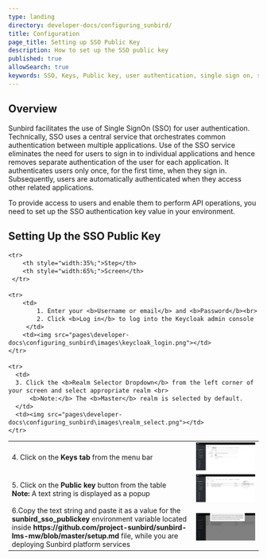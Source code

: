 ```yaml
---
type: landing
directory: developer-docs/configuring_sunbird/
title: Configuration
page_title: Setting up SSO Public Key 
description: How to set up the SSO public key
published: true
allowSearch: true
keywords: SSO, Keys, Public key, user authentication, single sign on, single signon, singlesignon, sign in
---
```

## Overview

Sunbird facilitates the use of Single SignOn (SSO) for user authentication. Technically, SSO uses a central service that orchestrates common authentication between multiple applications. Use of the SSO service eliminates the need for users to sign in to individual applications and hence removes separate authentication of the user for each application. It authenticates users only once, for the first time, when they sign in. Subsequently, users are automatically authenticated when they access other related applications. 

To provide access to users and enable them to perform API operations, you need to set up the SSO authentication key value in your environment.

## Setting Up the SSO Public Key

<table>

	<tr>
		<th style="width:35%;">Step</th>
		<th style="width:65%;">Screen</th>
	 </tr>
  
	<tr>
		<td>
			1. Enter your <b>Username or email</b> and <b>Password</b><br>
			2. Click <b>Log in</b> to log into the Keycloak admin console
		 </td>
		<td><img src="pages\developer-docs\configuring_sunbird\images\keycloak_login.png"></td>
	</tr>
  
	<tr>
	  <td> 
	  3. Click the <b>Realm Selector Dropdown</b> from the left corner of your screen and select appropriate realm <br>
		  <b>Note:</b> The <b>Master</b> realm is selected by default.
	  </td>
	  <td><img src="pages\developer-docs\configuring_sunbird\images\realm_select.png"></td>
	</tr>
	
  <tr>
  <td> 
  4. Click on the <b>Keys tab</b> from the menu bar
  </td>
  <td><img src="pages\developer-docs\configuring_sunbird\images\select_key_tab.png"></td>
  </tr>
  
  <tr>
  <td> 
  5. Click on the <b>Public key</b> button from the table<br>
  <b>Note:</b> A text string is displayed as a popup 
  </td>
  <td>
  <img src="pages\developer-docs\configuring_sunbird\images\public_key_btn.png">
  </td>
  </tr>
  
  <tr>
  <td> 
	  6.Copy the text string and paste it as a value for the <b>sunbird_sso_publickey</b> environment variable located inside <b> https://github.com/project-sunbird/sunbird-lms-mw/blob/master/setup.md</b> file, while you are deploying Sunbird platform services 
  </td>
  <td><img src="pages\developer-docs\configuring_sunbird\images\copy_token.png"></td>
  </tr>
  
</table>
